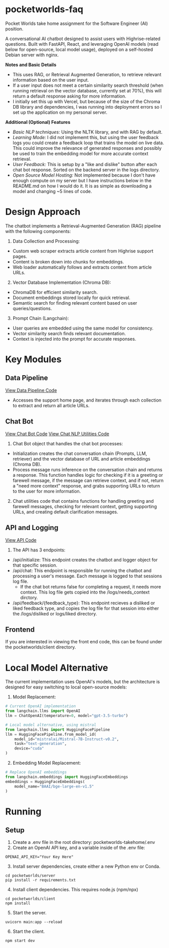 # pocketworlds-faq
Pocket Worlds take home assignment for the Software Engineer (AI) position.

A conversational AI chatbot designed to assist users with Highrise-related questions. Built with FastAPI, React, and leveraging OpenAI models (read below for open-source, local model usage), deployed on a self-hosted Debian server with nginx.

**Notes and Basic Details**
- This uses RAG, or Retrieval Augmented Generation, to retrieve relevant information based on the user input.
- If a user input does not meet a certain similarity search threshold (when running retrieval on the vector database, currently set at 70%), this will return a default response asking for more information.
- I initially set this up with Vercel, but because of the size of the Chroma DB library and dependencies, I was running into deployment errors so I set up the application on my personal server.

**Additional (Optional) Features**
- *Basic NLP techniques:* Using the NLTK library, and with RAG by default.
- *Learning Mode:* I did not implememt this, but using the user feedback logs you could create a feedback loop that trains the model on live data. This could improve the relevance of generated responses and possibly be used to train the embedding model for more accurate context retrieval.
- *User Feedback:* This is setup by a "like and dislike" button after each chat bot response. Sorted on the backend server in the logs directory.
- *Open Source Model Hosting:* Not implemented because I don't have enough compute on my server but I have instructions below in the README.md on how I would do it. It is as simple as downloading a model and changing ~5 lines of code.

# Design Approach

The chatbot implements a Retrieval-Augmented Generation (RAG) pipeline with the following components:

1. Data Collection and Processing:
- Custom web scraper extracts article content from Highrise support pages.
- Content is broken down into chunks for embeddings.
- Web loader automatically follows and extracts content from article URLs.

2. Vector Database Implementation (Chroma DB):
- ChromaDB for efficient similarity search.
- Document embeddings stored locally for quick retrieval.
- Semantic search for finding relevant content based on user queries/questions.

3. Prompt Chain (Langchain):
- User queries are embedded using the same model for consistency.
- Vector similarity search finds relevant documentation.
- Context is injected into the prompt for accurate responses.

# Key Modules

## Data Pipeline
[View Data Pipeline Code](https://github.com/adamloec/pocketworlds-faq/blob/main/pocketworlds/server/chat/data_pipeline.py)

- Accesses the support home page, and iterates through each collection to extract and return all article URLs.


## Chat Bot
[View Chat Bot Code](https://github.com/adamloec/pocketworlds-faq/blob/main/pocketworlds/server/chat/chat_bot.py)
[View Chat NLP Utilities Code](https://github.com/adamloec/pocketworlds-faq/blob/main/pocketworlds/server/chat/chat_utilities.py)

1. Chat Bot object that handles the chat bot processes:
- Initialization creates the chat conversation chain (Prompts, LLM, retriever) and the vector database of URL and article embeddings (Chroma DB).
-  Process message runs inference on the conversation chain and returns a response. This function handles logic for checking if it is a greeting or farewell message, if the message can retrieve context, and if not, return a "need more context" response, and grabs supporting URLs to return to the user for more information.

2. Chat utilities code that contains functions for handling greeting and farewell messages, checking for relevant context, getting supporting URLs, and creating default clarification messages.

## API and Logging
[View API Code](https://github.com/adamloec/pocketworlds-faq/blob/main/pocketworlds/server/main.py)

1. The API has 3 endpoints:

- /api/initialize: This endpoint creates the chatbot and logger object for that specific session.
- /api/chat: This endpoint is responsible for running the chatbot and processing a user's message. Each message is logged to that sessions log file.
    - If the chat bot returns false for completing a request, it needs more context. This log file gets copied into the /logs/needs_context
    dirctory.
- /api/feedback/{feedback_type}: This endpoint recieves a disliked or liked feedback type, and copies the log file for that session into either the /logs/disliked or logs/liked directory.

## Frontend

If you are interested in viewing the front end code, this can be found under the pocketworlds/client directory.

# Local Model Alternative

The current implementation uses OpenAI's models, but the architecture is designed for easy switching to local open-source models:

1. Model Replacement:

```python
# Current OpenAI implementation
from langchain.llms import OpenAI
llm = ChatOpenAI(temperature=0, model="gpt-3.5-turbo")

# Local model alternative, using mistral
from langchain.llms import HuggingFacePipeline
llm = HuggingFacePipeline.from_model_id(
    model_id="mistralai/Mistral-7B-Instruct-v0.2",
    task="text-generation",
    device="cuda"
)
```

2. Embedding Model Replacement:

```python
# Replace OpenAI embeddings
from langchain.embeddings import HuggingFaceEmbeddings
embeddings = HuggingFaceEmbeddings(
    model_name="BAAI/bge-large-en-v1.5"
)
``` 

# Running

## Setup

1. Create a .env file in the root directory: pocketworlds-takehome/.env
2. Create an OpenAI API key, and a variable inside of the .env file:

```
OPENAI_API_KEY="Your Key Here"
```

3. Install server dependencies, create either a new Python env or Conda.

```
cd pocketworlds/server
pip install -r requirements.txt
```

4. Install client dependencies. This requires node.js (npm/npx)

```
cd pocketworlds/client
npm install
```

5. Start the server.

```
uvicorn main:app --reload
```

6. Start the client.

```
npm start dev
```